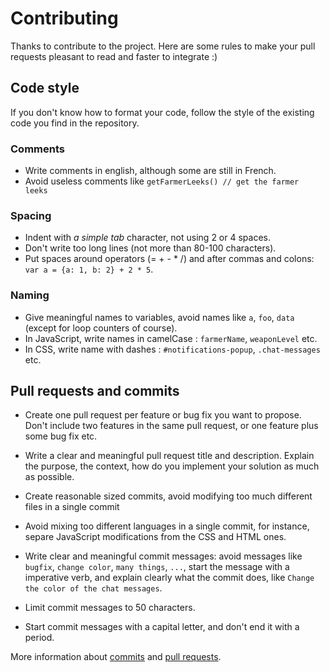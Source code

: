 # Contributing

Thanks to contribute to the project. Here are some rules to make your pull requests pleasant to read and faster to integrate :)

## Code style

If you don't know how to format your code, follow the style of the existing code you find in the repository.

### Comments
- Write comments in english, although some are still in French.
- Avoid useless comments like `getFarmerLeeks() // get the farmer leeks`

### Spacing
- Indent with *a simple tab* character, not using 2 or 4 spaces.
- Don't write too long lines (not more than 80-100 characters).
- Put spaces around operators (= + - * /) and after commas and colons: `var a = {a: 1, b: 2} + 2 * 5`.

### Naming
- Give meaningful names to variables, avoid names like `a`, `foo`, `data` (except for loop counters of course).
- In JavaScript, write names in camelCase : `farmerName`, `weaponLevel` etc.
- In CSS, write name with dashes : `#notifications-popup`, `.chat-messages` etc.

## Pull requests and commits

- Create one pull request per feature or bug fix you want to propose. Don't include two features in the same pull request, or one feature plus some bug fix etc.
- Write a clear and meaningful pull request title and description. Explain the purpose, the context, how do you implement your solution as much as possible.

- Create reasonable sized commits, avoid modifying too much different files in a single commit
- Avoid mixing too different languages in a single commit, for instance, separe JavaScript modifications from the CSS and HTML ones.
- Write clear and meaningful commit messages: avoid messages like `bugfix`, `change color`, `many things`, `...`, start the message with a imperative verb, and explain clearly what the commit does, like `Change the color of the chat messages`.
- Limit commit messages to 50 characters.
- Start commit messages with a capital letter, and don't end it with a period.

More information about [commits](http://chris.beams.io/posts/git-commit/) and [pull requests](https://github.com/blog/1943-how-to-write-the-perfect-pull-request).


